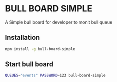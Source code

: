 # BULL BOARD SIMPLE

A Simple bull board for developer to monit bull queue

## Installation

```bash
npm install -g bull-board-simple
```

## Start bull board


```bash
QUEUES="events" PASSWORD=123 bull-board-simple
```
